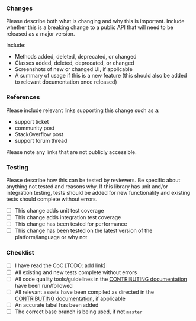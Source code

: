 ### Changes

Please describe both what is changing and why this is important. Include whether this is a breaking change to a public API that will need to be released as a major version.

Include:

- Methods added, deleted, deprecated, or changed
- Classes added, deleted, deprecated, or changed
- Screenshots of new or changed UI, if applicable
- A summary of usage if this is a new feature (this should also be added to relevant documentation once released)

### References

Please include relevant links supporting this change such as a:

- support ticket
- community post
- StackOverflow post
- support forum thread

Please note any links that are not publicly accessible.

### Testing

Please describe how this can be tested by reviewers. Be specific about anything not tested and reasons why. If this library has unit and/or integration testing, tests should be added for new functionality and existing tests should complete without errors. 

* [ ] This change adds unit test coverage
* [ ] This change adds integration test coverage
* [ ] This change has been tested for performance
* [ ] This change has been tested on the latest version of the platform/language or why not

### Checklist

* [ ] I have read the CoC [TODO: add link]
* [ ] All existing and new tests complete without errors
* [ ] All code quality tools/guidelines in the [CONTRIBUTING documentation](CONTRIBUTING.md) have been run/followed
* [ ] All relevant assets have been compiled as directed in the [CONTRIBUTING documentation](CONTRIBUTING.md), if applicable
* [ ] An accurate label has been added
* [ ] The correct base branch is being used, if not `master`
